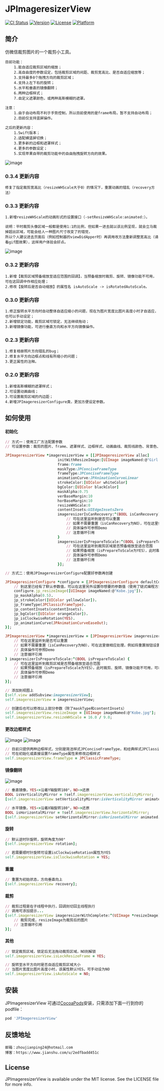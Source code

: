 # JPImageresizerView

[![CI Status](http://img.shields.io/travis/ZhouJianPing/JPImageresizerView.svg?style=flat)](https://travis-ci.org/ZhouJianPing/JPImageresizerView)
[![Version](https://img.shields.io/cocoapods/v/JPImageresizerView.svg?style=flat)](http://cocoapods.org/pods/JPImageresizerView)
[![License](https://img.shields.io/cocoapods/l/JPImageresizerView.svg?style=flat)](http://cocoapods.org/pods/JPImageresizerView)
[![Platform](https://img.shields.io/cocoapods/p/JPImageresizerView.svg?style=flat)](http://cocoapods.org/pods/JPImageresizerView)

## 简介

仿微信裁剪图片的一个裁剪小工具。

    目前功能：
        1.能自适应裁剪区域的缩放；
        2.高自由度的参数设定，包括裁剪区域的间距、裁剪宽高比、是否自适应缩放等；
        3.支持最多8个拖拽方向的裁剪区域；
        4.支持上左下右的旋转；
        5.水平和垂直的镜像翻转；
        6.两种边框样式；
        7.自定义遮罩颜色，或两种高斯模糊的遮罩。

    注意：
        1.由于自动布局不利于手势控制，所以目前使用的是frame布局，暂不支持自动布局；
        2.目前仅支持竖屏操作。
        
    之后的更新内容：
        1.Swift版本；
        2.适配横竖屏切换；
        3.更多新的边框和遮罩样式；
        4.更多的参数设定；
        5.实现苹果自带的裁剪功能中的自由拖拽旋转方向的效果。

![image](https://github.com/Rogue24/JPImageresizerView/raw/master/Cover/h05JLQ3kCA.gif)

### 0.3.4 更新内容
    修复了指定裁剪宽高比（resizeWHScale大于0）的情况下，重置动画的错乱（recovery方法）

### 0.3.3 更新内容

    1.新增resizeWHScale的动画形式的设置接口（-setResizeWHScale:animated:）。
    
    说明：平时裁剪头像区域一般都是使用1:1的比例，但如果一进去就以该比例呈现，就会立马裁掉超出区域，可能会给人一种图片尺寸改变了的错觉，
    所以个人建议进去页面后（例如控制器的viewDidApper时）再调用改方法重新调整宽高比（请看gif图效果），这样用户体验会好点。
    
![image](https://github.com/Rogue24/JPImageresizerView/raw/master/Cover/ivpFV94K5W.gif)

### 0.3.2 更新内容

    1.新增【裁剪区域预备缩放至适应范围的回调】，当预备缩放时裁剪、旋转、镜像功能不可用，可在这回调中作相应处理；
    2.修改【旋转后是否自动缩放】的属性名 isAutoScale -> isRotatedAutoScale。

### 0.3.0 更新内容

    1.修正旋转水平方向时自动整体自适应缩小的问题，现在为图片宽度比图片高度小时才自适应，也可以手动设定；
    2.新增锁定功能，裁剪区域可锁定，无法继续拖动；
    3.新增镜像功能，可进行垂直方向和水平方向镜像操作。

### 0.2.3 更新内容

    1.修复相册照片方向错乱的bug；
    2.修复水平方向边框点和线有所缩小的问题；
    3.更正属性的注释。

### 0.2.0 更新内容

    1.新增高斯模糊的遮罩样式；
    2.可设置动画曲线；
    3.可设置裁剪区域的内边距；
    4.新增JPImageresizerConfigure类，更加方便设定参数。

## 如何使用

#### 初始化
```ruby
// 方式一：使用工厂方法配置参数
// 可设置参数：裁剪的图片、frame、遮罩样式、边框样式、动画曲线、裁剪线颜色、背景色、遮罩透明度、垂直和水平的间距、裁剪的宽高比、裁剪区域的内边距、可否重置的回调、是否预备缩放的回调

JPImageresizerView *imageresizerView = [[JPImageresizerView alloc]
                        initWithResizeImage:[UIImage imageNamed:@"Girl.jpg"]
                        frame:frame
                        maskType:JPConciseFrameType
                        frameType:JPConciseFrameType
                        animationCurve:JPAnimationCurveLinear
                        strokeColor:[UIColor whiteColor]
                        bgColor:[UIColor blackColor]
                        maskAlpha:0.75
                        verBaseMargin:10
                        horBaseMargin:10
                        resizeWHScale:0
                        contentInsets:UIEdgeInsetsZero
                        imageresizerIsCanRecovery:^(BOOL isCanRecovery) {
                            // 可在这里监听到是否可以重置
                            // 如果不需要重置（isCanRecovery为NO），可在这里做相应处理，例如将重置按钮设置为不可点或隐藏
                            // 具体操作可参照Demo
                            // 注意循环引用
                        }
                        imageresizerIsPrepareToScale:^(BOOL isPrepareToScale) {
                            // 可在这里监听到裁剪区域是否预备缩放至适合范围
                            // 如果预备缩放（isPrepareToScale为YES），此时裁剪、旋转、镜像功能不可用，可在这里做相应处理，例如将对应按钮设置为不可点或隐藏
                            // 具体操作可参照Demo
                            // 注意循环引用
                        }];

// 方式二：使用JPImageresizerConfigure配置好参数再创建

JPImageresizerConfigure *configure = [JPImageresizerConfigure defaultConfigureWithResizeImage:image make:^(JPImageresizerConfigure *configure) {
    // 到这里已经有了默认参数值，可以在这里另外设置你想要的参数值（使用了链式编程方式）
    configure.jp_resizeImage([UIImage imageNamed:@"Kobe.jpg"]).
    jp_maskAlpha(0.5).
    jp_strokeColor([UIColor yellowColor]).
    jp_frameType(JPClassicFrameType).
    jp_contentInsets(contentInsets).
    jp_bgColor([UIColor orangeColor]).
    jp_isClockwiseRotation(YES).
    jp_animationCurve(JPAnimationCurveEaseOut);
}];

JPImageresizerView *imageresizerView = [JPImageresizerView imageresizerViewWithConfigure:self.configure imageresizerIsCanRecovery:^(BOOL isCanRecovery) {
    // 可在这里监听到是否可以重置
    // 如果不需要重置（isCanRecovery为NO），可在这里做相应处理，例如将重置按钮设置为不可点或隐藏
    // 具体操作可参照Demo
    // 注意循环引用
} imageresizerIsPrepareToScale:^(BOOL isPrepareToScale) {
    // 可在这里监听到裁剪区域是否预备缩放至适合范围
    // 如果预备缩放（isPrepareToScale为YES），此时裁剪、旋转、镜像功能不可用，可在这里做相应处理，例如将对应按钮设置为不可点或隐藏
    // 具体操作可参照Demo
    // 注意循环引用
}];

// 添加到视图上
[self.view addSubview:imageresizerView];
self.imageresizerView = imageresizerView;

// 创建后也可以修改以上部分参数（除了maskType和contentInsets）
self.imageresizerView.resizeImage = [UIImage imageNamed:@"Kobe.jpg"];
self.imageresizerView.resizeWHScale = 16.0 / 9.0;
```
#### 更改边框样式
![image](https://github.com/Rogue24/JPImageresizerView/raw/master/Cover/JPConciseFrameTypeCover.jpeg)
![image](https://github.com/Rogue24/JPImageresizerView/raw/master/Cover/JPClassicFrameTypeCover.jpeg)

```ruby
// 目前只提供两种边框样式，分别是简洁样式JPConciseFrameType，和经典样式JPClassicFrameType
// 可在初始化或直接设置frameType属性来修改边框样式
self.imageresizerView.frameType = JPClassicFrameType;
```

#### 镜像翻转
![image](https://github.com/Rogue24/JPImageresizerView/raw/master/Cover/ggseHhuRnt.gif)

```ruby
// 垂直镜像，YES->沿着Y轴旋转180°，NO->还原
BOOL isVerticalityMirror = !self.imageresizerView.verticalityMirror;
[self.imageresizerView setVerticalityMirror:isVerticalityMirror animated:YES];

// 水平镜像，YES->沿着X轴旋转180°，NO->还原
BOOL isHorizontalMirror = !self.imageresizerView.horizontalMirror;
[self.imageresizerView setHorizontalMirror:isHorizontalMirror animated:YES];
```


#### 旋转
```ruby
// 默认逆时针旋转，旋转角度为90°
[self.imageresizerView rotation];

// 若需要顺时针旋转可设置isClockwiseRotation属性为YES
self.imageresizerView.isClockwiseRotation = YES;
```

#### 重置
```ruby
// 重置为初始状态，方向垂直向上
[self.imageresizerView recovery];
```

#### 裁剪
```ruby
// 裁剪过程是在子线程中执行，回调则切回主线程执行
// 调用可添加提示...
[self.imageresizerView imageresizerWithComplete:^(UIImage *resizeImage) {
    // 裁剪完成，resizeImage为裁剪后的图片
    // 注意循环引用
}];
```

#### 其他
```ruby
// 锁定裁剪区域，锁定后无法拖动裁剪区域，NO则解锁
self.imageresizerView.isLockResizeFrame = YES;

// 旋转至水平方向时是否自适应裁剪区域大小
// 当图片宽度比图片高度小时，该属性默认YES，可手动设为NO
self.imageresizerView.isAutoScale = NO;
```

## 安装

JPImageresizerView 可通过[CocoaPods](http://cocoapods.org)安装，只需添加下面一行到你的podfile：

```ruby
pod 'JPImageresizerView'
```

## 反馈地址

    邮箱：zhoujianping24@hotmail.com
    博客：https://www.jianshu.com/u/2edfbadd451c

## License

JPImageresizerView is available under the MIT license. See the LICENSE file for more info.

